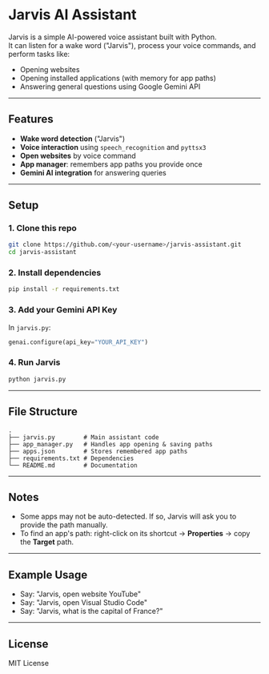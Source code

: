 # Jarvis AI Assistant

Jarvis is a simple AI-powered voice assistant built with Python.  
It can listen for a wake word ("Jarvis"), process your voice commands, and perform tasks like:
- Opening websites  
- Opening installed applications (with memory for app paths)  
- Answering general questions using Google Gemini API  

---

## Features
- **Wake word detection** ("Jarvis")
- **Voice interaction** using `speech_recognition` and `pyttsx3`
- **Open websites** by voice command
- **App manager**: remembers app paths you provide once
- **Gemini AI integration** for answering queries

---

## Setup

### 1. Clone this repo
```bash
git clone https://github.com/<your-username>/jarvis-assistant.git
cd jarvis-assistant
```

### 2. Install dependencies
```bash
pip install -r requirements.txt
```

### 3. Add your Gemini API Key
In `jarvis.py`:
```python
genai.configure(api_key="YOUR_API_KEY")
```

### 4. Run Jarvis
```bash
python jarvis.py
```

---

## File Structure
```
.
├── jarvis.py        # Main assistant code
├── app_manager.py   # Handles app opening & saving paths
├── apps.json        # Stores remembered app paths
├── requirements.txt # Dependencies
└── README.md        # Documentation
```

---

## Notes
- Some apps may not be auto-detected. If so, Jarvis will ask you to provide the path manually.
- To find an app's path: right-click on its shortcut → **Properties** → copy the **Target** path.

---

## Example Usage
- Say: "Jarvis, open website YouTube"
- Say: "Jarvis, open Visual Studio Code"
- Say: "Jarvis, what is the capital of France?"

---

## License
MIT License
